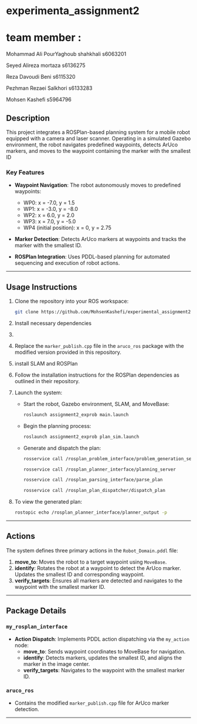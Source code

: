 # experimenta_assignment2

# team member :

Mohammad Ali PourYaghoub shahkhali s6063201

Seyed Alireza mortaza s6136275

Reza Davoudi Beni s6115320

Pezhman Rezaei Salkhori s6133283

Mohsen Kashefi s5964796

## Description

This project integrates a ROSPlan-based planning system for a mobile robot equipped with a camera and laser scanner. Operating in a simulated Gazebo environment, the robot navigates predefined waypoints, detects ArUco markers, and moves to the waypoint containing the marker with the smallest ID

### Key Features

- **Waypoint Navigation**: The robot autonomously moves to predefined waypoints:
  - WP0: x = -7.0, y = 1.5
  - WP1: x = -3.0, y = -8.0
  - WP2: x = 6.0, y = 2.0
  - WP3: x = 7.0, y = -5.0
  - WP4 (initial position): x = 0, y = 2.75

- **Marker Detection**: Detects ArUco markers at waypoints and tracks the marker with the smallest ID.
- **ROSPlan Integration**: Uses PDDL-based planning for automated sequencing and execution of robot actions.

---
## Usage Instructions

1. Clone the repository into your ROS workspace:
   ```bash
   git clone https://github.com/MohsenKashefi/experimental_assignment2.git
   ```
2. Install necessary dependencies
3. 
4. Replace the `marker_publish.cpp` file in the `aruco_ros` package with the modified version provided in this repository.

5. install SLAM and ROSPlan
  
6. Follow the installation instructions for the ROSPlan dependencies as outlined in their repository.

7. Launch the system:
   - Start the robot, Gazebo environment, SLAM, and MoveBase:
     ```bash
     roslaunch assignment2_exprob main.launch
     ```
   - Begin the planning process:
     ```bash
     roslaunch assignment2_exprob plan_sim.launch
     ```
   - Generate and dispatch the plan:
     ```bash
     rosservice call /rosplan_problem_interface/problem_generation_server

     rosservice call /rosplan_planner_interface/planning_server

     rosservice call /rosplan_parsing_interface/parse_plan

     rosservice call /rosplan_plan_dispatcher/dispatch_plan
     ```

8. To view the generated plan:
   ```bash
   rostopic echo /rosplan_planner_interface/planner_output -p
   ```

---

## Actions

The system defines three primary actions in the `Robot_Domain.pddl` file:

1. **move_to**: Moves the robot to a target waypoint using `MoveBase`.
2. **identify**: Rotates the robot at a waypoint to detect the ArUco marker. Updates the smallest ID and corresponding waypoint.
3. **verify_targets**: Ensures all markers are detected and navigates to the waypoint with the smallest marker ID.

---
## Package Details


### `my_rosplan_interface`
- **Action Dispatch**: Implements PDDL action dispatching via the `my_action` node:
  - **move_to**: Sends waypoint coordinates to MoveBase for navigation.
  - **identify**: Detects markers, updates the smallest ID, and aligns the marker in the image center.
  - **verify_targets**: Navigates to the waypoint with the smallest marker ID.

### `aruco_ros`
- Contains the modified `marker_publish.cpp` file for ArUco marker detection.
---

